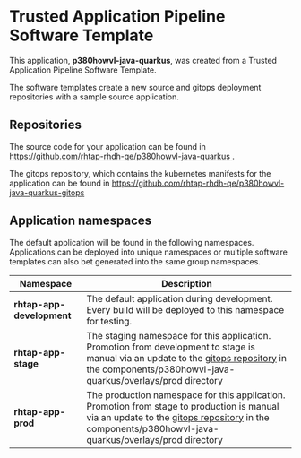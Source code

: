 # Trusted Application Pipeline Software Template

This application, **p380howvl-java-quarkus**, was created from a Trusted Application Pipeline Software Template.

The software templates create a new source and gitops deployment repositories with a sample source application. 

## Repositories

The source code for your application can be found in [https://github.com/rhtap-rhdh-qe/p380howvl-java-quarkus ](https://github.com/rhtap-rhdh-qe/p380howvl-java-quarkus ).
 
The gitops repository, which contains the kubernetes manifests for the application can be found in 
[https://github.com/rhtap-rhdh-qe/p380howvl-java-quarkus-gitops ](https://github.com/rhtap-rhdh-qe/p380howvl-java-quarkus-gitops ) 

## Application namespaces 

The default application will be found in the following namespaces. Applications can be deployed into unique namespaces or multiple software templates can also bet generated into the same group namespaces.  

|  Namespace   |  Description   |  
| -------- | -------- |   
| **rhtap-app-development** | The default application during development. Every build will be deployed to this namespace for testing. | 
| **rhtap-app-stage** | The staging namespace for this application. Promotion from development to stage is manual via an update to the [gitops repository](https://github.com/rhtap-rhdh-qe/p380howvl-java-quarkus-gitops ) in the components/p380howvl-java-quarkus/overlays/prod directory |  
| **rhtap-app-prod** | The production namespace for this application. Promotion from stage to production is manual via an update to the [gitops repository](https://github.com/rhtap-rhdh-qe/p380howvl-java-quarkus-gitops ) in the components/p380howvl-java-quarkus/overlays/prod directory | 